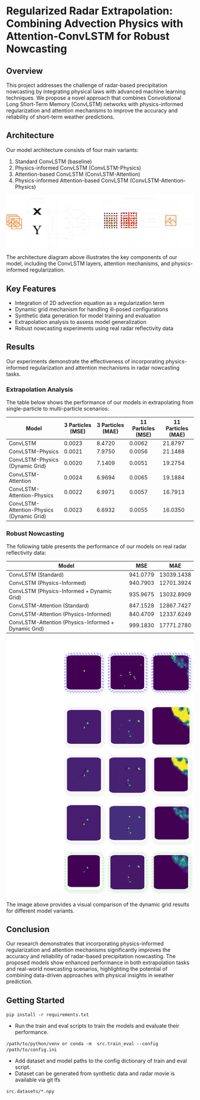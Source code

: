 # Regularized Radar Extrapolation: Combining Advection Physics with Attention-ConvLSTM for Robust Nowcasting

## Overview

This project addresses the challenge of radar-based precipitation nowcasting by integrating physical laws with advanced machine learning techniques. We propose a novel approach that combines Convolutional Long Short-Term Memory (ConvLSTM) networks with physics-informed regularization and attention mechanisms to improve the accuracy and reliability of short-term weather predictions.

## Architecture

Our model architecture consists of four main variants:

1. Standard ConvLSTM (baseline)
2. Physics-informed ConvLSTM (ConvLSTM-Physics)
3. Attention-based ConvLSTM (ConvLSTM-Attention)
4. Physics-informed Attention-based ConvLSTM (ConvLSTM-Attention-Physics)

![Model Architecture](arch.png)

The architecture diagram above illustrates the key components of our model, including the ConvLSTM layers, attention mechanisms, and physics-informed regularization.

## Key Features

- Integration of 2D advection equation as a regularization term
- Dynamic grid mechanism for handling ill-posed configurations
- Synthetic data generation for model training and evaluation
- Extrapolation analysis to assess model generalization
- Robust nowcasting experiments using real radar reflectivity data

## Results

Our experiments demonstrate the effectiveness of incorporating physics-informed regularization and attention mechanisms in radar nowcasting tasks.

### Extrapolation Analysis

The table below shows the performance of our models in extrapolating from single-particle to multi-particle scenarios:

| Model | 3 Particles (MSE) | 3 Particles (MAE) | 11 Particles (MSE) | 11 Particles (MAE) |
|-------|-------------------|-------------------|---------------------|---------------------|
| ConvLSTM | 0.0023 | 8.4720 | 0.0062 | 21.8797 |
| ConvLSTM-Physics | 0.0021 | 7.9750 | 0.0056 | 21.1488 |
| ConvLSTM-Physics (Dynamic Grid) | 0.0020 | 7.1409 | 0.0051 | 19.2754 |
| ConvLSTM-Attention | 0.0024 | 6.9694 | 0.0065 | 19.1884 |
| ConvLSTM-Attention-Physics | 0.0022 | 6.9971 | 0.0057 | 16.7913 |
| ConvLSTM-Attention-Physics (Dynamic Grid) | 0.0023 | 6.6932 | 0.0055 | 16.0350 |

### Robust Nowcasting

The following table presents the performance of our models on real radar reflectivity data:

| Model | MSE | MAE |
|-------|-----|-----|
| ConvLSTM (Standard) | 941.0779 | 13039.1438 |
| ConvLSTM (Physics-Informed) | 940.7903 | 12701.3924 |
| ConvLSTM (Physics-Informed + Dynamic Grid) | 935.9675 | 13032.8909 |
| ConvLSTM-Attention (Standard) | 847.1528 | 12867.7427 |
| ConvLSTM-Attention (Physics-Informed) | 840.4709 | 12337.6249 |
| ConvLSTM-Attention (Physics-Informed + Dynamic Grid) | 999.1830 | 17771.2780 |

![Comparison of Dynamic Grid Results](clr.png)

The image above provides a visual comparison of the dynamic grid results for different model variants.

## Conclusion

Our research demonstrates that incorporating physics-informed regularization and attention mechanisms significantly improves the accuracy and reliability of radar-based precipitation nowcasting. The proposed models show enhanced performance in both extrapolation tasks and real-world nowcasting scenarios, highlighting the potential of combining data-driven approaches with physical insights in weather prediction.

## Getting Started

```
pip install -r requirements.txt

```
- Run the train and eval scripts to train the models and evaluate their performance.
```
/path/to/python/venv or conda -m  src.train_eval --config /path/to/config.ini
```
- Add dataset and model paths to the config dictionary of train and eval script.
- Dataset can be generated from synthetic data and radar movie is available via git lfs
```
src.datasets/*.npy
```
